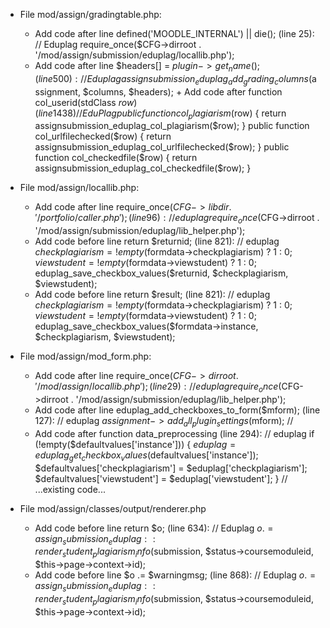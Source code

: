 - File mod/assign/gradingtable.php:
    + Add code after line defined('MOODLE_INTERNAL') || die(); (line 25):
        // Eduplag
        require_once($CFG->dirroot . '/mod/assign/submission/eduplag/locallib.php'); 
    + Add code after line $headers[] = $plugin->get_name(); (line 500):
        // Eduplag
        assignsubmission_eduplag_add_grading_columns($assignment, $columns, $headers);
    + Add code after function col_userid(stdClass $row) (line 1438)
        // EduPlag
        public function col_plagiarism($row) {
            return assignsubmission_eduplag_col_plagiarism($row);
        }
        public function col_urlfilechecked($row) {
            return assignsubmission_eduplag_col_urlfilechecked($row);
        }
        public function col_checkedfile($row) {
            return assignsubmission_eduplag_col_checkedfile($row);
        }


- File mod/assign/locallib.php:
    + Add code after line require_once($CFG->libdir . '/portfolio/caller.php'); (line 96):
        // eduplag
        require_once($CFG->dirroot . '/mod/assign/submission/eduplag/lib_helper.php');
    + Add code before line return $returnid; (line 821):
       // eduplag
        $checkplagiarism = !empty($formdata->checkplagiarism) ? 1 : 0;
        $viewstudent = !empty($formdata->viewstudent) ? 1 : 0;
        eduplag_save_checkbox_values($returnid, $checkplagiarism, $viewstudent);
    + Add code before line return $result; (line 821):
       // eduplag
        $checkplagiarism = !empty($formdata->checkplagiarism) ? 1 : 0;
        $viewstudent = !empty($formdata->viewstudent) ? 1 : 0;
        eduplag_save_checkbox_values($formdata->instance, $checkplagiarism, $viewstudent);


- File mod/assign/mod_form.php:
    + Add code after line require_once($CFG->dirroot . '/mod/assign/locallib.php'); (line 29):
        // eduplag
        require_once($CFG->dirroot . '/mod/assign/submission/eduplag/lib_helper.php');
    + Add code after line eduplag_add_checkboxes_to_form($mform); (line 127):
        // eduplag
        $assignment->add_all_plugin_settings($mform);
        // 
    + Add code after function data_preprocessing (line 294):
        // eduplag
        if (!empty($defaultvalues['instance'])) {
            $eduplag = eduplag_get_checkbox_values($defaultvalues['instance']);
            $defaultvalues['checkplagiarism'] = $eduplag['checkplagiarism'];
            $defaultvalues['viewstudent'] = $eduplag['viewstudent'];
        }
        // ...existing code...

- File mod/assign/classes/output/renderer.php
    + Add code before line return $o; (line 634):
        // Eduplag
        $o .= assign_submission_eduplag::render_student_plagiarism_info($submission, $status->coursemoduleid, $this->page->context->id);        
   + Add code before line $o .= $warningmsg; (line 868):
        // Eduplag
        $o .= assign_submission_eduplag::render_student_plagiarism_info($submission, $status->coursemoduleid, $this->page->context->id);
   
